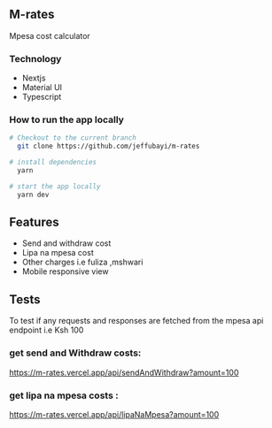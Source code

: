## M-rates

Mpesa cost calculator


### Technology

-  Nextjs
-  Material UI
-  Typescript

### How to run the app locally

```bash
# Checkout to the current branch
  git clone https://github.com/jeffubayi/m-rates

# install dependencies
  yarn 

# start the app locally
  yarn dev
```

## Features

- Send and withdraw cost 
- Lipa na mpesa cost
- Other charges i.e fuliza ,mshwari
- Mobile responsive view

## Tests
To test if any requests and responses are fetched from the mpesa api endpoint
i.e Ksh 100

### get send and Withdraw costs:

 https://m-rates.vercel.app/api/sendAndWithdraw?amount=100
 
### get lipa na mpesa costs :

  https://m-rates.vercel.app/api/lipaNaMpesa?amount=100
  


